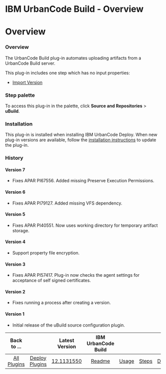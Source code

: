 
IBM UrbanCode Build - Overview
==============================

# Overview


### Overview




The UrbanCode Build plug-in automates uploading artifacts from a UrbanCode Build server.

This plug-in includes one step which has no input properties:

* [Import Version](#import_version)


### Step palette

To access this plug-in in the palette, click **Source and Repositories** > **uBuild**.

### Installation

This plug-in is installed when installing IBM UrbanCode Deploy. When new plug-in versions are available, follow the [installation instructions](https://www.urbancode.com/resource/installing-plug-ins-in-urbancode-products/ "Installing plug-ins in UrbanCode Deploy") to update the plug-in.

### History

#### Version 7

* Fixes APAR PI67556. Added missing Preserve Execution Permissions.

#### Version 6

* Fixes APAR PI79127. Added missing VFS dependency.

#### Version 5

* Fixes APAR PI40551. Now uses working directory for temporary artifact storage.

#### Version 4

* Support property file encryption.

#### Version 3

* Fixes APAR PI57417. Plug-in now checks the agent settings for acceptance of self signed certificates.

#### Version 2

* Fixes running a process after creating a version.

#### Version 1

* Initial release of the uBuild source configuration plugin.

|Back to ...||Latest Version|IBM UrbanCode Build ||||
| :---: | :---: | :---: | :---: | :---: | :---: | :---: |
|[All Plugins](../../index.md)|[Deploy Plugins](../README.md)|[12.1131550](https://raw.githubusercontent.com/UrbanCode/IBM-UCD-PLUGINS/main/files/uBuildSourceConfig/ucd-uBuildSourceConfig-12.1131550.zip)|[Readme](README.md)|[Usage](usage.md)|[Steps](steps.md)|[Downloads](downloads.md)|
